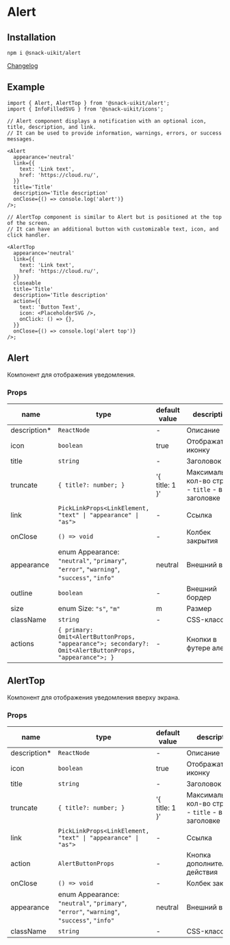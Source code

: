 # Alert

## Installation

`npm i @snack-uikit/alert`

[Changelog](./CHANGELOG.md)

## Example

```tsx
import { Alert, AlertTop } from '@snack-uikit/alert';
import { InfoFilledSVG } from '@snack-uikit/icons';

// Alert component displays a notification with an optional icon, title, description, and link.
// It can be used to provide information, warnings, errors, or success messages.

<Alert
  appearance='neutral'
  link={{
    text: 'Link text',
    href: 'https://cloud.ru/',
  }}
  title='Title'
  description='Title description'
  onClose={() => console.log('alert')}
/>;

// AlertTop component is similar to Alert but is positioned at the top of the screen.
// It can have an additional button with customizable text, icon, and click handler.

<AlertTop
  appearance='neutral'
  link={{
    text: 'Link text',
    href: 'https://cloud.ru/',
  }}
  closeable
  title='Title'
  description='Title description'
  action={{
    text: 'Button Text',
    icon: <PlaceholderSVG />,
    onClick: () => {},
  }}
  onClose={() => console.log('alert top')}
/>;
```

[//]: DOCUMENTATION_SECTION_START
[//]: THIS_SECTION_IS_AUTOGENERATED_PLEASE_DONT_EDIT_IT
## Alert
Компонент для отображения уведомления.
### Props
| name | type | default value | description |
|------|------|---------------|-------------|
| description* | `ReactNode` | - | Описание |
| icon | `boolean` | true | Отображать иконку |
| title | `string` | - | Заголовок |
| truncate | `{ title?: number; }` | '{ <br>title: 1 }' | Максимальное кол-во строк <br> - `title` - в заголовке |
| link | `PickLinkProps<LinkElement, "text" \| "appearance" \| "as">` | - | Cсылка |
| onClose | `() => void` | - | Колбек закрытия |
| appearance | enum Appearance: `"neutral"`, `"primary"`, `"error"`, `"warning"`, `"success"`, `"info"` | neutral | Внешний вид |
| outline | `boolean` | - | Внешний бордер |
| size | enum Size: `"s"`, `"m"` | m | Размер |
| className | `string` | - | CSS-класс |
| actions | `{ primary: Omit<AlertButtonProps, "appearance">; secondary?: Omit<AlertButtonProps, "appearance">; }` | - | Кнопки в футере алерта |
## AlertTop
Компонент для отображения уведомления вверху экрана.
### Props
| name | type | default value | description |
|------|------|---------------|-------------|
| description* | `ReactNode` | - | Описание |
| icon | `boolean` | true | Отображать иконку |
| title | `string` | - | Заголовок |
| truncate | `{ title?: number; }` | '{ <br>title: 1 }' | Максимальное кол-во строк <br> - `title` - в заголовке |
| link | `PickLinkProps<LinkElement, "text" \| "appearance" \| "as">` | - | Cсылка |
| action | `AlertButtonProps` | - | Кнопка дополнительного действия |
| onClose | `() => void` | - | Колбек закрытия |
| appearance | enum Appearance: `"neutral"`, `"primary"`, `"error"`, `"warning"`, `"success"`, `"info"` | neutral | Внешний вид |
| className | `string` | - | CSS-класс |


[//]: DOCUMENTATION_SECTION_END
